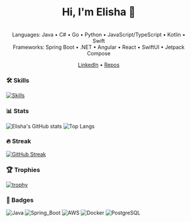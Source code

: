 <h1 align="center">Hi, I'm Elisha 👋</h1>
<p align="center">
  <br>
  Languages: Java • C# • Go • Python • JavaScript/TypeScript • Kotlin • Swift  
  <br>
  Frameworks: Spring Boot • .NET • Angular • React • SwiftUI • Jetpack Compose
</p>

<p align="center">
  <a href="https://www.linkedin.com/in/elisha-samuel-gyamfi">LinkedIn</a> •
  <a href="https://github.com/elisha1995?tab=repositories">Repos</a>
</p>

### 🛠️ Skills
[![Skills](https://skillicons.dev/icons?i=java,spring,hibernate,postgres,mysql,redis,docker,kubernetes,aws,ts,angular,react,nextjs)](https://skillicons.dev)

### 📊 Stats
![Elisha's GitHub stats](https://github-readme-stats.vercel.app/api?username=elisha1995&show_icons=true)
![Top Langs](https://github-readme-stats.vercel.app/api/top-langs/?username=elisha1995&layout=compact)


### 🔥 Streak
[![GitHub Streak](https://streak-stats.demolab.com?user=elisha1995)](https://git.io/streak-stats)

### 🏆 Trophies
[![trophy](https://github-profile-trophy.vercel.app/?username=elisha1995&theme=algolia&margin-w=10&margin-h=10)](https://github.com/ryo-ma/github-profile-trophy)

### 🧩 Badges
![Java](https://img.shields.io/badge/Java-blue)
![Spring_Boot](https://img.shields.io/badge/Spring_Boot-brightgreen)
![AWS](https://img.shields.io/badge/AWS-Cloud_Practitioner-orange)
![Docker](https://img.shields.io/badge/Docker-Dev-blue)
![PostgreSQL](https://img.shields.io/badge/PostgreSQL-Prod-blue)


